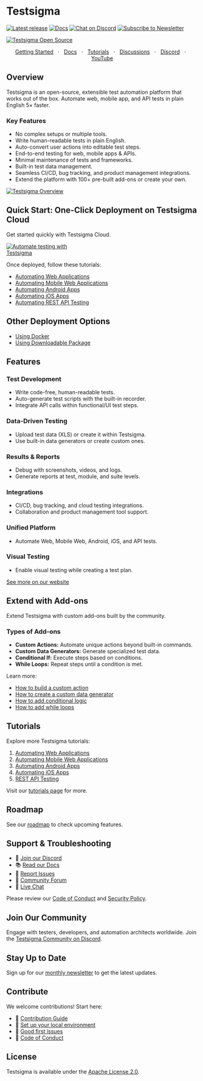 # Testsigma

[![Latest release](https://img.shields.io/github/v/release/testsigmahq/testsigma)](https://github.com/testsigmahq/testsigma/releases/latest)
[![Docs](https://img.shields.io/badge/docs-latest-brightgreen)](https://testsigma.com/docs)
[![Chat on Discord](https://img.shields.io/badge/chat-discord-brightgreen.svg?logo=discord&style=flat)](https://discord.gg/invite/5caWS7R6QX)
[![Subscribe to Newsletter](https://img.shields.io/badge/newsletter-subscribe-yellow.svg?style=flat)](https://testsigma.com/newsletter)

[![Testsigma Open Source](https://docs.testsigma.com/images/github/testsigma-opensource-banner-new.png)](https://testsigma.com/signup?utm_source=github&utm_medium=social)

<p align="center">
  <a href="https://testsigma.com/signup?utm_source=github&utm_medium=social" target="_blank">Getting Started</a>
  &nbsp; &#8901; &nbsp;
  <a href="https://testsigma.com/docs/?utm_source=github&utm_medium=social" target="_blank">Docs</a>
  &nbsp; &#8901; &nbsp;
  <a href="https://testsigma.com/tutorials/?utm_source=github&utm_medium=social" target="_blank">Tutorials</a>
  &nbsp; &#8901; &nbsp;
  <a href="https://github.com/testsigmahq/testsigma/discussions" target="_blank">Discussions</a>
  &nbsp; &#8901; &nbsp;
  <a href="https://discord.com/invite/5caWS7R6QX" target="_blank">Discord</a>
  &nbsp; &#8901; &nbsp;
  <a href="https://www.youtube.com/testsigma" target="_blank">YouTube</a>
</p>

## Overview
Testsigma is an open-source, extensible test automation platform that works out of the box. Automate web, mobile app, and API tests in plain English 5× faster.

### Key Features
- No complex setups or multiple tools.
- Write human-readable tests in plain English.
- Auto-convert user actions into editable test steps.
- End-to-end testing for web, mobile apps & APIs.
- Minimal maintenance of tests and frameworks.
- Built-in test data management.
- Seamless CI/CD, bug tracking, and product management integrations.
- Extend the platform with 100+ pre-built add-ons or create your own.

[![Testsigma Overview](https://docs.testsigma.com/images/github/banner-video.png)](https://docs.testsigma.com/videos/testsigma-overview.mp4)

## Quick Start: One-Click Deployment on Testsigma Cloud

Get started quickly with Testsigma Cloud.

<a href="https://testsigma.com/signup?utm_source=github&utm_medium=social" target="_blank">
  <img src="https://docs.testsigma.com/images/github/deploy-2-testsigma-cloud.svg?1234" style="max-width: 200px; height: auto;" alt="Automate testing with Testsigma" />
</a>

Once deployed, follow these tutorials:
- [Automating Web Applications](https://testsigma.com/tutorials/getting-started/automate-web-applications/)
- [Automating Mobile Web Applications](https://testsigma.com/tutorials/getting-started/automate-mobile-web-applications/)
- [Automating Android Apps](https://testsigma.com/tutorials/getting-started/automate-android-applications/)
- [Automating iOS Apps](https://testsigma.com/tutorials/getting-started/automate-ios-applications/)
- [Automating REST API Testing](https://testsigma.com/tutorials/getting-started/automate-rest-apis/)

## Other Deployment Options
- [Using Docker](https://testsigma.com/docs/getting-started/setup/docker/)
- [Using Downloadable Package](https://testsigma.com/docs/getting-started/setup/downloadable-package/)

## Features

### Test Development
- Write code-free, human-readable tests.
- Auto-generate test scripts with the built-in recorder.
- Integrate API calls within functional/UI test steps.

### Data-Driven Testing
- Upload test data (XLS) or create it within Testsigma.
- Use built-in data generators or create custom ones.

### Results & Reports
- Debug with screenshots, videos, and logs.
- Generate reports at test, module, and suite levels.

### Integrations
- CI/CD, bug tracking, and cloud testing integrations.
- Collaboration and product management tool support.

### Unified Platform
- Automate Web, Mobile Web, Android, iOS, and API tests.

### Visual Testing
- Enable visual testing while creating a test plan.

[See more on our website](https://testsigma.com)

## Extend with Add-ons

Extend Testsigma with custom add-ons built by the community.

### Types of Add-ons
- **Custom Actions:** Automate unique actions beyond built-in commands.
- **Custom Data Generators:** Generate specialized test data.
- **Conditional If:** Execute steps based on conditions.
- **While Loops:** Repeat steps until a condition is met.

Learn more:
- [How to build a custom action](https://testsigma.com/tutorials/addons/how-create-addons-actions/)
- [How to create a custom data generator](https://testsigma.com/tutorials/addons/how-create-addons-test-data-generators/)
- [How to add conditional logic](https://testsigma.com/tutorials/addons/how-create-addons-conditional-if/)
- [How to add while loops](https://testsigma.com/tutorials/addons/how-create-addons-while-loops/)

## Tutorials
Explore more Testsigma tutorials:

1. [Automating Web Applications](https://testsigma.com/tutorials/getting-started/automate-web-applications/)
2. [Automating Mobile Web Applications](https://testsigma.com/tutorials/getting-started/automate-mobile-web-applications/)
3. [Automating Android Apps](https://testsigma.com/tutorials/getting-started/automate-android-applications/)
4. [Automating iOS Apps](https://testsigma.com/tutorials/getting-started/automate-ios-applications/)
5. [REST API Testing](https://testsigma.com/tutorials/getting-started/automate-rest-apis/)

Visit our [tutorials page](https://testsigma.com/tutorials/) for more.

## Roadmap
See our [roadmap](https://testsigma.com/docs/product-updates/roadmap/) to check upcoming features.

## Support & Troubleshooting

- 💬 [Join our Discord](https://discord.com/invite/5caWS7R6QX)
- 📚 [Read our Docs](https://testsigma.com/docs/)
- 🐛 [Report Issues](https://github.com/testsigmahq/testsigma/issues)
- 👾 [Community Forum](https://github.com/testsigmahq/testsigma/discussions)
- 💬 [Live Chat](https://testsigma.com/)

Please review our [Code of Conduct](CODE_OF_CONDUCT.md) and [Security Policy](SECURITY.md).

## Join Our Community

Engage with testers, developers, and automation architects worldwide. Join the [Testsigma Community on Discord](https://discord.com/invite/5caWS7R6QX).

## Stay Up to Date

Sign up for our [monthly newsletter](https://testsigma.com/whats-new) to get the latest updates.

## Contribute

We welcome contributions! Start here:
- 📖 [Contribution Guide](CONTRIBUTING.md)
- 🧩 [Set up your local environment](https://testsigma.com/docs/contributing/setup-dev-environment/)
- 👾 [Good first issues](https://github.com/testsigmahq/testsigma/issues)
- 📕 [Code of Conduct](CODE_OF_CONDUCT.md)

## License

Testsigma is available under the [Apache License 2.0](LICENSE).

